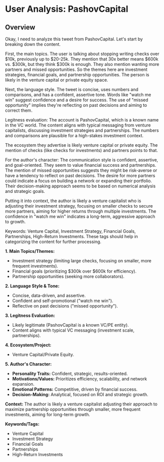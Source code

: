 # User Analysis: PashovCapital

## Overview

<think>
Okay, I need to analyze this tweet from PashovCapital. Let's start by breaking down the content.

First, the main topics. The user is talking about stopping writing checks over $10k, previously up to $20-25k. They mention that 30x better means $600k vs. $300k, but they think $300k is enough. They also mention wanting more partners and missed opportunities. So the themes here are investment strategies, financial goals, and partnership opportunities. The person is likely in the venture capital or private equity space.

Next, the language style. The tweet is concise, uses numbers and comparisons, and has a confident, assertive tone. Words like "watch me win" suggest confidence and a desire for success. The use of "missed opportunity" implies they're reflecting on past decisions and aiming to correct them.

Legitness evaluation: The account is PashovCapital, which is a known name in the VC world. The content aligns with typical messaging from venture capitalists, discussing investment strategies and partnerships. The numbers and comparisons are plausible for a high-stakes investment context.

The ecosystem they advertise is likely venture capital or private equity. The mention of checks (like checks for investments) and partners points to that.

For the author's character: The communication style is confident, assertive, and goal-oriented. They seem to value financial success and partnerships. The mention of missed opportunities suggests they might be risk-averse or have a tendency to reflect on past decisions. The desire for more partners could indicate a focus on building a network or expanding their portfolio. Their decision-making approach seems to be based on numerical analysis and strategic goals.

Putting it into context, the author is likely a venture capitalist who is adjusting their investment strategy, focusing on smaller checks to secure more partners, aiming for higher returns through multiple investments. The confidence in "watch me win" indicates a long-term, aggressive approach to growth.

Keywords: Venture Capital, Investment Strategy, Financial Goals, Partnerships, High-Return Investments. These tags should help in categorizing the content for further processing.
</think>

**1. Main Topics/Themes:**  
- Investment strategy (limiting large checks, focusing on smaller, more frequent investments).  
- Financial goals (prioritizing $300k over $600k for efficiency).  
- Partnership opportunities (seeking more collaborators).  

**2. Language Style & Tone:**  
- Concise, data-driven, and assertive.  
- Confident and self-promotional ("watch me win").  
- Reflective on past decisions ("missed opportunity").  

**3. Legitness Evaluation:**  
- Likely legitimate (PashovCapital is a known VC/PE entity).  
- Content aligns with typical VC messaging (investment scale, partnerships).  

**4. Ecosystem/Project:**  
- Venture Capital/Private Equity.  

**5. Author's Character:**  
- **Personality Traits:** Confident, strategic, results-oriented.  
- **Motivations/Values:** Prioritizes efficiency, scalability, and network expansion.  
- **Emotional Patterns:** Competitive, driven by financial success.  
- **Decision-Making:** Analytical, focused on ROI and strategic growth.  

**Context:** The author is likely a venture capitalist adjusting their approach to maximize partnership opportunities through smaller, more frequent investments, aiming for long-term growth.  

**Keywords/Tags:**  
- Venture Capital  
- Investment Strategy  
- Financial Goals  
- Partnerships  
- High-Return Investments